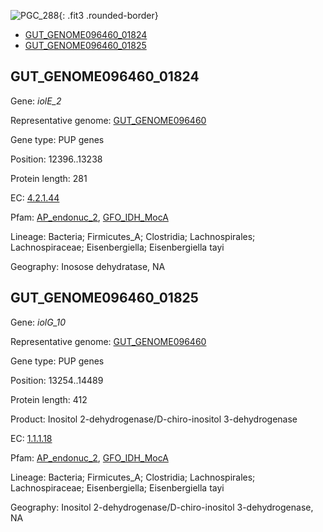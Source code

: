 ![PGC_288](../static/images/Clusters_figure/PGC_288.jpg){: .fit3 .rounded-border}

<ul id="myTab" class="nav nav-tabs">
  <li class="active">
        <a href="#tab1" data-toggle="tab">GUT_GENOME096460_01824</a>
  </li>
<li><a href="#tab2" data-toggle="tab">GUT_GENOME096460_01825</a></li>
</ul>

<div id="myTabContent" class="tab-content">
  <div class="tab-pane fade in active" id="tab1">

<h2 id="GUT_GENOME096460_01824">GUT_GENOME096460_01824</h2>
<p>Gene: <em>iolE_2</em>
<p>Representative genome: <a href="https://www.ebi.ac.uk/metagenomics/genomes/MGYG-HGUT-02330">GUT_GENOME096460</a></p>
<p>Gene type: PUP genes</p>
<p>Position: 12396..13238</p>
<p>Protein length: 281</p>
<p>EC: <a href="https://www.brenda-enzymes.org/enzyme.php?ecno=4.2.1.44">4.2.1.44</a></p>
<p>Pfam: <a href="http://pfam.xfam.org/family/AP_endonuc_2">AP_endonuc_2</a>, <a href="http://pfam.xfam.org/family/GFO_IDH_MocA">GFO_IDH_MocA</a></p>
<p>Lineage: Bacteria; Firmicutes_A; Clostridia; Lachnospirales; Lachnospiraceae; Eisenbergiella; Eisenbergiella tayi</p>
<p>Geography: Inosose dehydratase, NA</p>
  </div>

  <div class="tab-pane fade" id="tab2">

<h2 id="GUT_GENOME096460_01825">GUT_GENOME096460_01825</h2>
<p>Gene: <em>iolG_10</em></p>
<p>Representative genome: <a href="https://www.ebi.ac.uk/metagenomics/genomes/MGYG-HGUT-02330">GUT_GENOME096460</a></p>
<p>Gene type: PUP genes</p>
<p>Position: 13254..14489</p>
<p>Protein length: 412</p>
<p>Product: Inositol 2-dehydrogenase/D-chiro-inositol 3-dehydrogenase</p>
<p>EC: <a href="https://www.brenda-enzymes.org/enzyme.php?ecno=1.1.1.18">1.1.1.18</a></p>
<p>Pfam: <a href="http://pfam.xfam.org/family/AP_endonuc_2">AP_endonuc_2</a>, <a href="http://pfam.xfam.org/family/GFO_IDH_MocA">GFO_IDH_MocA</a></p>
<p>Lineage: Bacteria; Firmicutes_A; Clostridia; Lachnospirales; Lachnospiraceae; Eisenbergiella; Eisenbergiella tayi</p>
<p>Geography: Inositol 2-dehydrogenase/D-chiro-inositol 3-dehydrogenase, NA</p>

  </div>
</div>
